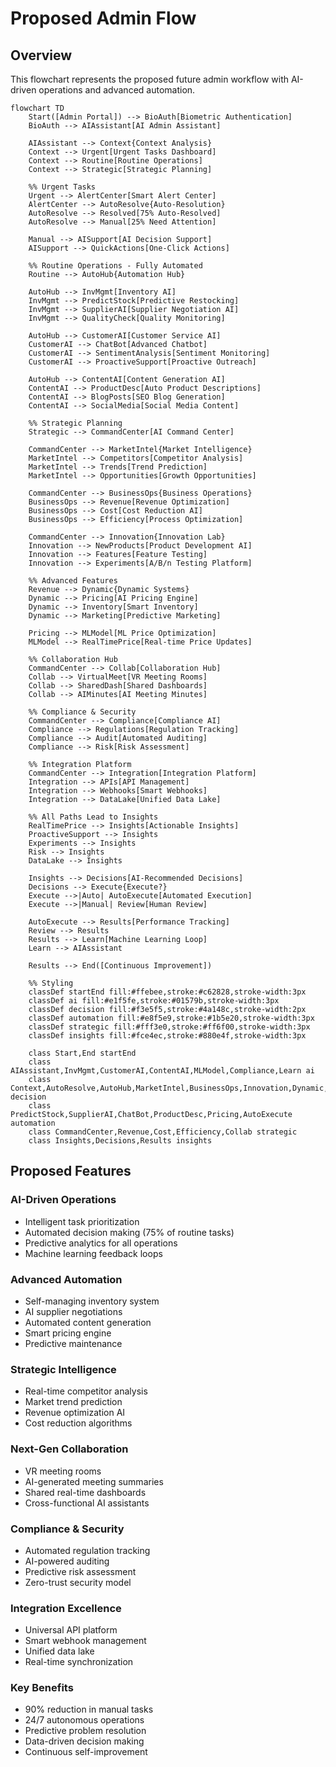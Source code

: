 # Proposed Admin Flow

## Overview
This flowchart represents the proposed future admin workflow with AI-driven operations and advanced automation.

```mermaid
flowchart TD
    Start([Admin Portal]) --> BioAuth[Biometric Authentication]
    BioAuth --> AIAssistant[AI Admin Assistant]
    
    AIAssistant --> Context{Context Analysis}
    Context --> Urgent[Urgent Tasks Dashboard]
    Context --> Routine[Routine Operations]
    Context --> Strategic[Strategic Planning]
    
    %% Urgent Tasks
    Urgent --> AlertCenter[Smart Alert Center]
    AlertCenter --> AutoResolve{Auto-Resolution}
    AutoResolve --> Resolved[75% Auto-Resolved]
    AutoResolve --> Manual[25% Need Attention]
    
    Manual --> AISupport[AI Decision Support]
    AISupport --> QuickActions[One-Click Actions]
    
    %% Routine Operations - Fully Automated
    Routine --> AutoHub{Automation Hub}
    
    AutoHub --> InvMgmt[Inventory AI]
    InvMgmt --> PredictStock[Predictive Restocking]
    InvMgmt --> SupplierAI[Supplier Negotiation AI]
    InvMgmt --> QualityCheck[Quality Monitoring]
    
    AutoHub --> CustomerAI[Customer Service AI]
    CustomerAI --> ChatBot[Advanced Chatbot]
    CustomerAI --> SentimentAnalysis[Sentiment Monitoring]
    CustomerAI --> ProactiveSupport[Proactive Outreach]
    
    AutoHub --> ContentAI[Content Generation AI]
    ContentAI --> ProductDesc[Auto Product Descriptions]
    ContentAI --> BlogPosts[SEO Blog Generation]
    ContentAI --> SocialMedia[Social Media Content]
    
    %% Strategic Planning
    Strategic --> CommandCenter[AI Command Center]
    
    CommandCenter --> MarketIntel{Market Intelligence}
    MarketIntel --> Competitors[Competitor Analysis]
    MarketIntel --> Trends[Trend Prediction]
    MarketIntel --> Opportunities[Growth Opportunities]
    
    CommandCenter --> BusinessOps{Business Operations}
    BusinessOps --> Revenue[Revenue Optimization]
    BusinessOps --> Cost[Cost Reduction AI]
    BusinessOps --> Efficiency[Process Optimization]
    
    CommandCenter --> Innovation{Innovation Lab}
    Innovation --> NewProducts[Product Development AI]
    Innovation --> Features[Feature Testing]
    Innovation --> Experiments[A/B/n Testing Platform]
    
    %% Advanced Features
    Revenue --> Dynamic{Dynamic Systems}
    Dynamic --> Pricing[AI Pricing Engine]
    Dynamic --> Inventory[Smart Inventory]
    Dynamic --> Marketing[Predictive Marketing]
    
    Pricing --> MLModel[ML Price Optimization]
    MLModel --> RealTimePrice[Real-time Price Updates]
    
    %% Collaboration Hub
    CommandCenter --> Collab[Collaboration Hub]
    Collab --> VirtualMeet[VR Meeting Rooms]
    Collab --> SharedDash[Shared Dashboards]
    Collab --> AIMinutes[AI Meeting Minutes]
    
    %% Compliance & Security
    CommandCenter --> Compliance[Compliance AI]
    Compliance --> Regulations[Regulation Tracking]
    Compliance --> Audit[Automated Auditing]
    Compliance --> Risk[Risk Assessment]
    
    %% Integration Platform
    CommandCenter --> Integration[Integration Platform]
    Integration --> APIs[API Management]
    Integration --> Webhooks[Smart Webhooks]
    Integration --> DataLake[Unified Data Lake]
    
    %% All Paths Lead to Insights
    RealTimePrice --> Insights[Actionable Insights]
    ProactiveSupport --> Insights
    Experiments --> Insights
    Risk --> Insights
    DataLake --> Insights
    
    Insights --> Decisions[AI-Recommended Decisions]
    Decisions --> Execute{Execute?}
    Execute -->|Auto| AutoExecute[Automated Execution]
    Execute -->|Manual| Review[Human Review]
    
    AutoExecute --> Results[Performance Tracking]
    Review --> Results
    Results --> Learn[Machine Learning Loop]
    Learn --> AIAssistant
    
    Results --> End([Continuous Improvement])
    
    %% Styling
    classDef startEnd fill:#ffebee,stroke:#c62828,stroke-width:3px
    classDef ai fill:#e1f5fe,stroke:#01579b,stroke-width:3px
    classDef decision fill:#f3e5f5,stroke:#4a148c,stroke-width:2px
    classDef automation fill:#e8f5e9,stroke:#1b5e20,stroke-width:3px
    classDef strategic fill:#fff3e0,stroke:#ff6f00,stroke-width:3px
    classDef insights fill:#fce4ec,stroke:#880e4f,stroke-width:3px
    
    class Start,End startEnd
    class AIAssistant,InvMgmt,CustomerAI,ContentAI,MLModel,Compliance,Learn ai
    class Context,AutoResolve,AutoHub,MarketIntel,BusinessOps,Innovation,Dynamic,Execute decision
    class PredictStock,SupplierAI,ChatBot,ProductDesc,Pricing,AutoExecute automation
    class CommandCenter,Revenue,Cost,Efficiency,Collab strategic
    class Insights,Decisions,Results insights
```

## Proposed Features

### AI-Driven Operations
- Intelligent task prioritization
- Automated decision making (75% of routine tasks)
- Predictive analytics for all operations
- Machine learning feedback loops

### Advanced Automation
- Self-managing inventory system
- AI supplier negotiations
- Automated content generation
- Smart pricing engine
- Predictive maintenance

### Strategic Intelligence
- Real-time competitor analysis
- Market trend prediction
- Revenue optimization AI
- Cost reduction algorithms

### Next-Gen Collaboration
- VR meeting rooms
- AI-generated meeting summaries
- Shared real-time dashboards
- Cross-functional AI assistants

### Compliance & Security
- Automated regulation tracking
- AI-powered auditing
- Predictive risk assessment
- Zero-trust security model

### Integration Excellence
- Universal API platform
- Smart webhook management
- Unified data lake
- Real-time synchronization

### Key Benefits
- 90% reduction in manual tasks
- 24/7 autonomous operations
- Predictive problem resolution
- Data-driven decision making
- Continuous self-improvement